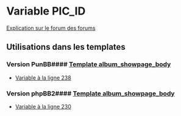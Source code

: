 # Variable PIC_ID
[Explication sur le forum des forums](http://forum.forumactif.com/t294113-listing-des-variables#PIC_ID)
## Utilisations dans les templates
### Version PunBB#### [Template album_showpage_body](punbb/album_showpage_body.md)
* [Variable à la ligne 238](../punbb/album_showpage_body.tpl#L238)
### Version phpBB2#### [Template album_showpage_body](subsilver/album_showpage_body.md)
* [Variable à la ligne 230](../subsilver/album_showpage_body.tpl#L230)